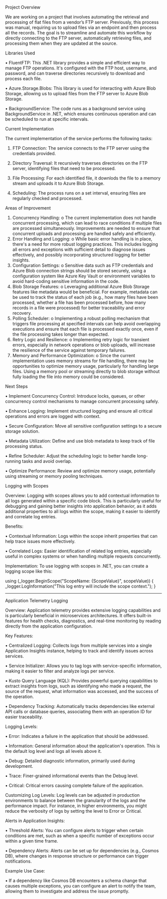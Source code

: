 Project Overview

We are working on a project that involves automating the retrieval and processing of flat files from a vendor’s FTP server. Previously, this process was manual, requiring us to upload files via an endpoint and then process all the records. The goal is to streamline and automate this workflow by directly connecting to the FTP server, automatically retrieving files, and processing them when they are updated at the source.

Libraries Used

•	FluentFTP: This .NET library provides a simple and efficient way to manage FTP operations. It's configured with the FTP host, username, and password, and can traverse directories recursively to download and process each file.

•	Azure.Storage.Blobs: This library is used for interacting with Azure Blob Storage, allowing us to upload files from the FTP server to Azure Blob Storage.

•	BackgroundService: The code runs as a background service using BackgroundService in .NET, which ensures continuous operation and can be scheduled to run at specific intervals.

Current Implementation

The current implementation of the service performs the following tasks:

1.	FTP Connection: The service connects to the FTP server using the credentials provided.
   
2.	Directory Traversal: It recursively traverses directories on the FTP server, identifying files that need to be processed.
   
3.	File Processing: For each identified file, it downlods the file to a memory stream and uploads it to Azure Blob Storage.

4.	Scheduling: The process runs on a set interval, ensuring files are regularly checked and processed.
	
Areas of Improvement

1.	Concurrency Handling:
o	The current implementation does not handle concurrent processing, which can lead to race conditions if multiple files are processed simultaneously. Improvements are needed to ensure that concurrent uploads and processing are handled safely and efficiently.
2.	Error Handling and Logging:
o	While basic error handling is in place, there's a need for more robust logging practices. This includes logging all errors and exceptions with sufficient detail to diagnose issues effectively, and possibly incorporating structured logging for better insights.
3.	Configuration Settings:
o	Sensitive data such as FTP credentials and Azure Blob connection strings should be stored securely, using a configuration system like Azure Key Vault or environment variables to avoid hard-coding sensitive information in the code.
4.	Blob Storage Features:
o	Leveraging additional Azure Blob Storage features like metadata would be beneficial. For example, metadata can be used to track the status of each job (e.g., how many files have been processed, whether a file has been processed before, how many records in a file were processed) for better traceability and error recovery.
5.	Polling Scheduler:
o	Implementing a robust polling mechanism that triggers file processing at specified intervals can help avoid overlapping executions and ensure that each file is processed exactly once, even if the file processing takes longer than expected.
6.	Retry Logic and Resilience:
o	Implementing retry logic for transient errors, especially in network operations or blob uploads, will increase the resilience of the service against temporary failures.
7.	Memory and Performance Optimization:
o	Since the current implementation uses memory streams for file handling, there may be opportunities to optimize memory usage, particularly for handling large files. Using a memory pool or streaming directly to blob storage without fully loading the file into memory could be considered.


Next Steps

•	Implement Concurrency Control: Introduce locks, queues, or other concurrency control mechanisms to manage concurrent processing safely.

•	Enhance Logging: Implement structured logging and ensure all critical operations and errors are logged with context.

•	Secure Configuration: Move all sensitive configuration settings to a secure storage solution.

•	Metadata Utilization: Define and use blob metadata to keep track of file processing status.

•	Refine Scheduler: Adjust the scheduling logic to better handle long-running tasks and avoid overlap.

•	Optimize Performance: Review and optimize memory usage, potentially using streaming or memory pooling techniques.


Logging with Scopes

Overview: Logging with scopes allows you to add contextual information to all logs generated within a specific code block. This is particularly useful for debugging and gaining better insights into application behavior, as it adds additional properties to all logs within the scope, making it easier to identify and correlate log entries.

Benefits:

•	Contextual Information: Logs within the scope inherit properties that can help trace issues more effectively.

•	Correlated Logs: Easier identification of related log entries, especially useful in complex systems or when handling multiple requests concurrently.

Implementation: To use logging with scopes in .NET, you can create a logging scope like this:

using (_logger.BeginScope("ScopeName: {ScopeValue}", scopeValue))
{
    _logger.LogInformation("This log entry will include the scope context.");
}

________________________________________
Application Telemetry Logging

Overview: Application telemetry provides extensive logging capabilities and is particularly beneficial in microservices architectures. It offers built-in features for health checks, diagnostics, and real-time monitoring by reading directly from the application configuration.

Key Features:

•	Centralized Logging: Collects logs from multiple services into a single Application Insights instance, helping to track and identify issues across services.

•	Service Initializer: Allows you to tag logs with service-specific information, making it easier to filter and analyze logs per service.

•	Kusto Query Language (KQL): Provides powerful querying capabilities to extract insights from logs, such as identifying who made a request, the source of the request, what information was accessed, and the success of the operation.

•	Dependency Tracking: Automatically tracks dependencies like external API calls or database queries, associating them with an operation ID for easier traceability.

Logging Levels:

•	Error: Indicates a failure in the application that should be addressed.

•	Information: General information about the application's operation. This is the default log level and logs all levels above it.

•	Debug: Detailed diagnostic information, primarily used during development.

•	Trace: Finer-grained informational events than the Debug level.

•	Critical: Critical errors causing complete failure of the application.

Customizing Log Levels: Log levels can be adjusted in production environments to balance between the granularity of the logs and the performance impact. For instance, in higher environments, you might reduce the verbosity of logs by setting the level to Error or Critical.

Alerts in Application Insights:

•	Threshold Alerts: You can configure alerts to trigger when certain conditions are met, such as when a specific number of exceptions occur within a given time frame.

•	Dependency Alerts: Alerts can be set up for dependencies (e.g., Cosmos DB), where changes in response structure or performance can trigger notifications.

Example Use Case:

•	If a dependency like Cosmos DB encounters a schema change that causes multiple exceptions, you can configure an alert to notify the team, allowing them to investigate and address the issue promptly.


